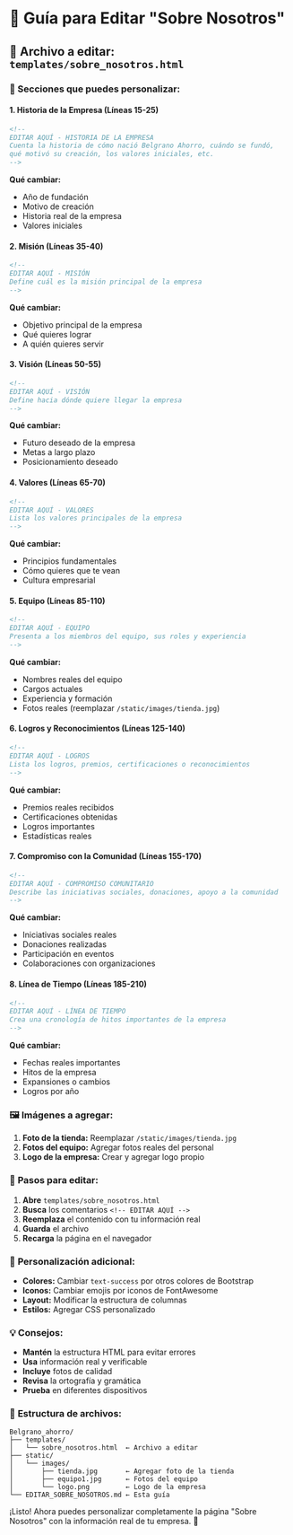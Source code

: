 # 📝 Guía para Editar "Sobre Nosotros"

## 📁 Archivo a editar: `templates/sobre_nosotros.html`

### 🎯 Secciones que puedes personalizar:

#### 1. **Historia de la Empresa** (Líneas 15-25)
```html
<!-- 
EDITAR AQUÍ - HISTORIA DE LA EMPRESA
Cuenta la historia de cómo nació Belgrano Ahorro, cuándo se fundó,
qué motivó su creación, los valores iniciales, etc.
-->
```

**Qué cambiar:**
- Año de fundación
- Motivo de creación
- Historia real de la empresa
- Valores iniciales

#### 2. **Misión** (Líneas 35-40)
```html
<!-- 
EDITAR AQUÍ - MISIÓN
Define cuál es la misión principal de la empresa
-->
```

**Qué cambiar:**
- Objetivo principal de la empresa
- Qué quieres lograr
- A quién quieres servir

#### 3. **Visión** (Líneas 50-55)
```html
<!-- 
EDITAR AQUÍ - VISIÓN
Define hacia dónde quiere llegar la empresa
-->
```

**Qué cambiar:**
- Futuro deseado de la empresa
- Metas a largo plazo
- Posicionamiento deseado

#### 4. **Valores** (Líneas 65-70)
```html
<!-- 
EDITAR AQUÍ - VALORES
Lista los valores principales de la empresa
-->
```

**Qué cambiar:**
- Principios fundamentales
- Cómo quieres que te vean
- Cultura empresarial

#### 5. **Equipo** (Líneas 85-110)
```html
<!-- 
EDITAR AQUÍ - EQUIPO
Presenta a los miembros del equipo, sus roles y experiencia
-->
```

**Qué cambiar:**
- Nombres reales del equipo
- Cargos actuales
- Experiencia y formación
- Fotos reales (reemplazar `/static/images/tienda.jpg`)

#### 6. **Logros y Reconocimientos** (Líneas 125-140)
```html
<!-- 
EDITAR AQUÍ - LOGROS
Lista los logros, premios, certificaciones o reconocimientos
-->
```

**Qué cambiar:**
- Premios reales recibidos
- Certificaciones obtenidas
- Logros importantes
- Estadísticas reales

#### 7. **Compromiso con la Comunidad** (Líneas 155-170)
```html
<!-- 
EDITAR AQUÍ - COMPROMISO COMUNITARIO
Describe las iniciativas sociales, donaciones, apoyo a la comunidad
-->
```

**Qué cambiar:**
- Iniciativas sociales reales
- Donaciones realizadas
- Participación en eventos
- Colaboraciones con organizaciones

#### 8. **Línea de Tiempo** (Líneas 185-210)
```html
<!-- 
EDITAR AQUÍ - LÍNEA DE TIEMPO
Crea una cronología de hitos importantes de la empresa
-->
```

**Qué cambiar:**
- Fechas reales importantes
- Hitos de la empresa
- Expansiones o cambios
- Logros por año

### 🖼️ **Imágenes a agregar:**

1. **Foto de la tienda:** Reemplazar `/static/images/tienda.jpg`
2. **Fotos del equipo:** Agregar fotos reales del personal
3. **Logo de la empresa:** Crear y agregar logo propio

### 📝 **Pasos para editar:**

1. **Abre** `templates/sobre_nosotros.html`
2. **Busca** los comentarios `<!-- EDITAR AQUÍ -->`
3. **Reemplaza** el contenido con tu información real
4. **Guarda** el archivo
5. **Recarga** la página en el navegador

### 🎨 **Personalización adicional:**

- **Colores:** Cambiar `text-success` por otros colores de Bootstrap
- **Iconos:** Cambiar emojis por iconos de FontAwesome
- **Layout:** Modificar la estructura de columnas
- **Estilos:** Agregar CSS personalizado

### 💡 **Consejos:**

- **Mantén** la estructura HTML para evitar errores
- **Usa** información real y verificable
- **Incluye** fotos de calidad
- **Revisa** la ortografía y gramática
- **Prueba** en diferentes dispositivos

### 🔧 **Estructura de archivos:**

```
Belgrano_ahorro/
├── templates/
│   └── sobre_nosotros.html  ← Archivo a editar
├── static/
│   └── images/
│       ├── tienda.jpg       ← Agregar foto de la tienda
│       ├── equipo1.jpg      ← Fotos del equipo
│       └── logo.png         ← Logo de la empresa
└── EDITAR_SOBRE_NOSOTROS.md ← Esta guía
```

¡Listo! Ahora puedes personalizar completamente la página "Sobre Nosotros" con la información real de tu empresa. 🚀 